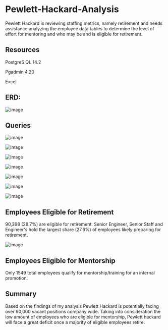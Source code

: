 # Pewlett-Hackard-Analysis

Pewlett Hackard is reviewing staffing metrics, namely retirement and needs assistance analyzing the employee data tables to determine the level of effort for mentoring and who may be and is eligible for retirement.

## Resources

  PostgreS QL 14.2
  
  Pgadmin 4.20
  
  Excel

## ERD:

![image](https://user-images.githubusercontent.com/96215773/170805969-3524eb77-8da2-4c2d-b6df-4b9ddeddc45e.png)

## Queries

![image](https://user-images.githubusercontent.com/96215773/170806339-7443092c-159b-4146-b7e0-bb65cddf8171.png)

![image](https://user-images.githubusercontent.com/96215773/170806870-a93091cf-ac1a-4cb0-bce9-f9b6f06c3321.png)


![image](https://user-images.githubusercontent.com/96215773/170806358-391d1f21-6be2-43d5-8230-c6e4aad552c1.png)

![image](https://user-images.githubusercontent.com/96215773/170806918-60d11947-651f-45ef-93f8-5ed994c70db1.png)


![image](https://user-images.githubusercontent.com/96215773/170806377-b98e86a4-56aa-422f-b540-ec964b4a9b7e.png)


![image](https://user-images.githubusercontent.com/96215773/170806388-d1030701-9962-468c-a330-3412ae5796c5.png)

![image](https://user-images.githubusercontent.com/96215773/170807460-4d15660a-b2b4-4e29-8fe1-5ee53bd735b3.png)

## Employees Eligible for Retirement
90,398 (28.7%) are eligible for retirement.
Senior Engineer, Senior Staff and Engineer's hold the largest share (27.6%) of employees likely preparing for retirement.

![image](https://user-images.githubusercontent.com/96215773/170807137-5bba5268-8e43-46cf-a72d-fb3015b60add.png)

## Employees Eligible for Mentorship

Only 1549 total employees qualify for mentorship/training for an internal promotion.

## Summary

Based on the findings of my analysis Pewlett Hackard is potentially facing over 90,000 vacant positions company wide. Taking into consideration the low amount of employees who are eligible for mentorship, Pewlett hackard will face a great deficit once a majority of eligible employees retire.
